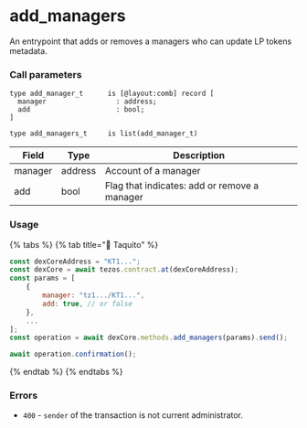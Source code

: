 # add\_managers

An entrypoint that adds or removes a managers who can update LP tokens metadata.

### Call parameters

```pascaligo
type add_manager_t      is [@layout:comb] record [
  manager                 : address;
  add                     : bool;
]

type add_managers_t     is list(add_manager_t)
```

| Field   | Type    | Description                                  |
| ------- | ------- | -------------------------------------------- |
| manager | address | Account of a manager                         |
| add     | bool    | Flag that indicates: add or remove a manager |

### Usage

{% tabs %}
{% tab title="🌮 Taquito" %}
```javascript
const dexCoreAddress = "KT1...";
const dexCore = await tezos.contract.at(dexCoreAddress);
const params = [
    {
        manager: "tz1.../KT1...",
        add: true, // or false
    },
    ...
];
const operation = await dexCore.methods.add_managers(params).send();

await operation.confirmation();
```
{% endtab %}
{% endtabs %}

### Errors

* `400` - `sender` of the transaction is not current administrator.
